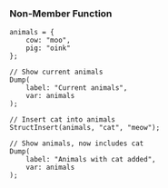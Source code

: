 ### Non-Member Function

```luceescript+trycf
animals = {
	cow: "moo",
	pig: "oink"
};

// Show current animals
Dump(
	label: "Current animals",
	var: animals
);

// Insert cat into animals
StructInsert(animals, "cat", "meow");

// Show animals, now includes cat
Dump(
	label: "Animals with cat added",
	var: animals
);
```
